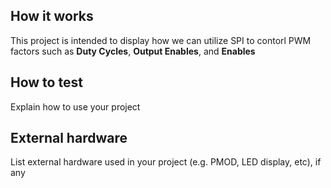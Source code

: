 
## How it works

This project is intended to display how we can utilize SPI to contorl PWM factors such as **Duty Cycles**, **Output Enables**, and **Enables**

## How to test

Explain how to use your project

## External hardware

List external hardware used in your project (e.g. PMOD, LED display, etc), if any

